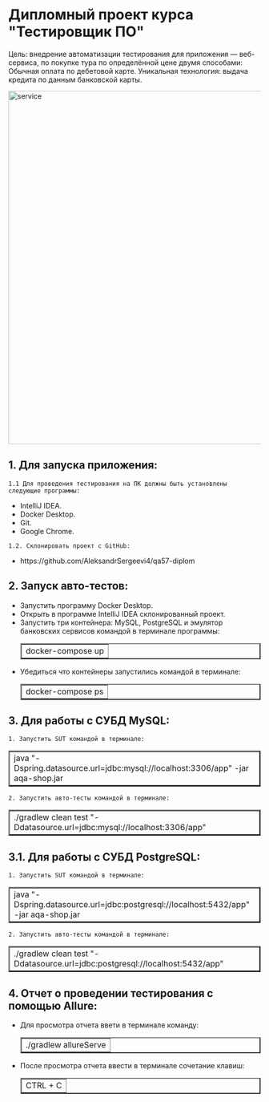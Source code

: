 # Дипломный проект курса "Тестировщик ПО"

Цель: внедрение автоматизации тестирования для приложения — веб-сервиса, по покупке тура по определённой цене двумя способами:
Обычная оплата по дебетовой карте.
Уникальная технология: выдача кредита по данным банковской карты.

<img width="705" alt="service" src="https://github.com/AleksandrSergeevi4/qa57-diplom/assets/123874945/85347ef2-ea60-45f3-be84-38499741028a">

## 1. Для запуска приложения:

    1.1 Для проведения тестирования на ПК должны быть установлены следующие программы:
 <ul>
 <li>IntelliJ IDEA.
 <li>Docker Desktop.
 <li>Git.
 <li>Google Chrome.
 </ul>

    1.2. Склонировать проект с GitHub:
<ul>
<li> https://github.com/AleksandrSergeevi4/qa57-diplom
</ul>

## 2. Запуск авто-тестов:

<ul>
<li> Запустить программу Docker Desktop.
<li> Открыть в программе IntelliJ IDEA склонированный проект.
<li> Запустить три контейнера: MySQL, PostgreSQL и эмулятор банковских сервисов командой в терминале программы:
<table border='2' width=250>
<td colspan='2'>
docker-compose up      
</table>

<li> Убедиться что контейнеры запустились командой в терминале:

<table border='2' width=250>
<td colspan='2'>
docker-compose ps      
</table>
</ul>
</p>

## 3. Для работы с СУБД MySQL:

    1. Запустить SUT командой в терминале:
<table border='2' width=550>
<td colspan='2'>
java "-Dspring.datasource.url=jdbc:mysql://localhost:3306/app" -jar aqa-shop.jar  
</table>

    2. Запустить авто-тесты командой в терминале:
<table border='2' width=550>
<td colspan='2'>
./gradlew clean test "-Ddatasource.url=jdbc:mysql://localhost:3306/app"   
</table>

<p>

## 3.1. Для работы с СУБД PostgreSQL:

    1. Запустить SUT командой в терминале:
<table border='2' width=550>
<td colspan='2'>
java "-Dspring.datasource.url=jdbc:postgresql://localhost:5432/app" -jar aqa-shop.jar  
</table>

    2. Запустить авто-тесты командой в терминале:
<table border='2' width=550>
<td colspan='2'>
./gradlew clean test "-Ddatasource.url=jdbc:postgresql://localhost:5432/app"   
</table>

<p>

## 4. Отчет о проведении тестирования с помощью Allure:

<ul>
<li> Для просмотра отчета ввети в терминале команду:

<table border='2' width=250>
<td colspan='2'>
./gradlew allureServe        
</table>

<li> После просмотра отчета ввести в терминале сочетание клавиш:

<table border='2' width=250>
<td colspan='2'>
CTRL + C        
</table>
</ul>
</p>
